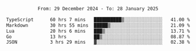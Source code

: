 <div align="center">
<p style="text-align: center;">
<!--START_SECTION:waka-->

```txt
From: 29 December 2024 - To: 28 January 2025

TypeScript      60 hrs 7 mins   ██████████▒░░░░░░░░░░░░░░   41.00 %
Markdown        30 hrs 55 mins  █████▒░░░░░░░░░░░░░░░░░░░   21.09 %
Lua             20 hrs 6 mins   ███▒░░░░░░░░░░░░░░░░░░░░░   13.71 %
Go              13 hrs          ██▒░░░░░░░░░░░░░░░░░░░░░░   08.87 %
JSON            3 hrs 29 mins   ▓░░░░░░░░░░░░░░░░░░░░░░░░   02.38 %
```

<!--END_SECTION:waka-->
</p>
</div>
